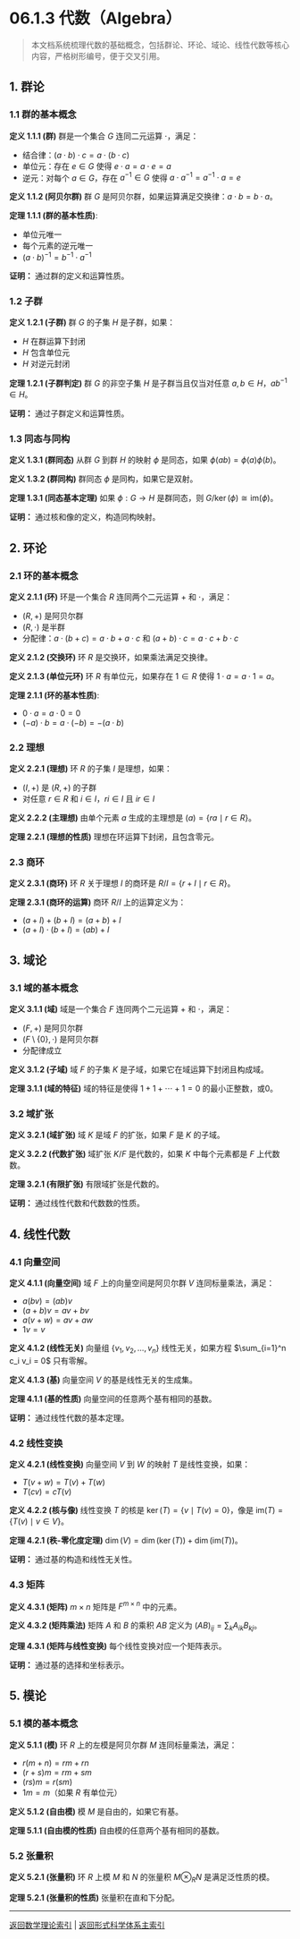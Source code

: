# 06.1.3 代数（Algebra）

> 本文档系统梳理代数的基础概念，包括群论、环论、域论、线性代数等核心内容，严格树形编号，便于交叉引用。

## 1. 群论

### 1.1 群的基本概念

**定义 1.1.1 (群)**
群是一个集合 $G$ 连同二元运算 $\cdot$，满足：

- 结合律：$(a \cdot b) \cdot c = a \cdot (b \cdot c)$
- 单位元：存在 $e \in G$ 使得 $e \cdot a = a \cdot e = a$
- 逆元：对每个 $a \in G$，存在 $a^{-1} \in G$ 使得 $a \cdot a^{-1} = a^{-1} \cdot a = e$

**定义 1.1.2 (阿贝尔群)**
群 $G$ 是阿贝尔群，如果运算满足交换律：$a \cdot b = b \cdot a$。

**定理 1.1.1 (群的基本性质)**:

- 单位元唯一
- 每个元素的逆元唯一
- $(a \cdot b)^{-1} = b^{-1} \cdot a^{-1}$

**证明：** 通过群的定义和运算性质。

### 1.2 子群

**定义 1.2.1 (子群)**
群 $G$ 的子集 $H$ 是子群，如果：

- $H$ 在群运算下封闭
- $H$ 包含单位元
- $H$ 对逆元封闭

**定理 1.2.1 (子群判定)**
群 $G$ 的非空子集 $H$ 是子群当且仅当对任意 $a, b \in H$，$ab^{-1} \in H$。

**证明：** 通过子群定义和运算性质。

### 1.3 同态与同构

**定义 1.3.1 (群同态)**
从群 $G$ 到群 $H$ 的映射 $\phi$ 是同态，如果 $\phi(ab) = \phi(a)\phi(b)$。

**定义 1.3.2 (群同构)**
群同态 $\phi$ 是同构，如果它是双射。

**定理 1.3.1 (同态基本定理)**
如果 $\phi: G \rightarrow H$ 是群同态，则 $G/\ker(\phi) \cong \text{im}(\phi)$。

**证明：** 通过核和像的定义，构造同构映射。

## 2. 环论

### 2.1 环的基本概念

**定义 2.1.1 (环)**
环是一个集合 $R$ 连同两个二元运算 $+$ 和 $\cdot$，满足：

- $(R, +)$ 是阿贝尔群
- $(R, \cdot)$ 是半群
- 分配律：$a \cdot (b + c) = a \cdot b + a \cdot c$ 和 $(a + b) \cdot c = a \cdot c + b \cdot c$

**定义 2.1.2 (交换环)**
环 $R$ 是交换环，如果乘法满足交换律。

**定义 2.1.3 (单位元环)**
环 $R$ 有单位元，如果存在 $1 \in R$ 使得 $1 \cdot a = a \cdot 1 = a$。

**定理 2.1.1 (环的基本性质)**:

- $0 \cdot a = a \cdot 0 = 0$
- $(-a) \cdot b = a \cdot (-b) = -(a \cdot b)$

### 2.2 理想

**定义 2.2.1 (理想)**
环 $R$ 的子集 $I$ 是理想，如果：

- $(I, +)$ 是 $(R, +)$ 的子群
- 对任意 $r \in R$ 和 $i \in I$，$ri \in I$ 且 $ir \in I$

**定义 2.2.2 (主理想)**
由单个元素 $a$ 生成的主理想是 $(a) = \{ra \mid r \in R\}$。

**定理 2.2.1 (理想的性质)**
理想在环运算下封闭，且包含零元。

### 2.3 商环

**定义 2.3.1 (商环)**
环 $R$ 关于理想 $I$ 的商环是 $R/I = \{r + I \mid r \in R\}$。

**定理 2.3.1 (商环的运算)**
商环 $R/I$ 上的运算定义为：

- $(a + I) + (b + I) = (a + b) + I$
- $(a + I) \cdot (b + I) = (ab) + I$

## 3. 域论

### 3.1 域的基本概念

**定义 3.1.1 (域)**
域是一个集合 $F$ 连同两个二元运算 $+$ 和 $\cdot$，满足：

- $(F, +)$ 是阿贝尔群
- $(F \setminus \{0\}, \cdot)$ 是阿贝尔群
- 分配律成立

**定义 3.1.2 (子域)**
域 $F$ 的子集 $K$ 是子域，如果它在域运算下封闭且构成域。

**定理 3.1.1 (域的特征)**
域的特征是使得 $1 + 1 + \cdots + 1 = 0$ 的最小正整数，或0。

### 3.2 域扩张

**定义 3.2.1 (域扩张)**
域 $K$ 是域 $F$ 的扩张，如果 $F$ 是 $K$ 的子域。

**定义 3.2.2 (代数扩张)**
域扩张 $K/F$ 是代数的，如果 $K$ 中每个元素都是 $F$ 上代数数。

**定理 3.2.1 (有限扩张)**
有限域扩张是代数的。

**证明：** 通过线性代数和代数数的性质。

## 4. 线性代数

### 4.1 向量空间

**定义 4.1.1 (向量空间)**
域 $F$ 上的向量空间是阿贝尔群 $V$ 连同标量乘法，满足：

- $a(bv) = (ab)v$
- $(a + b)v = av + bv$
- $a(v + w) = av + aw$
- $1v = v$

**定义 4.1.2 (线性无关)**
向量组 $\{v_1, v_2, \ldots, v_n\}$ 线性无关，如果方程 $\sum_{i=1}^n c_i v_i = 0$ 只有零解。

**定义 4.1.3 (基)**
向量空间 $V$ 的基是线性无关的生成集。

**定理 4.1.1 (基的性质)**
向量空间的任意两个基有相同的基数。

**证明：** 通过线性代数的基本定理。

### 4.2 线性变换

**定义 4.2.1 (线性变换)**
向量空间 $V$ 到 $W$ 的映射 $T$ 是线性变换，如果：

- $T(v + w) = T(v) + T(w)$
- $T(cv) = cT(v)$

**定义 4.2.2 (核与像)**
线性变换 $T$ 的核是 $\ker(T) = \{v \mid T(v) = 0\}$，像是 $\text{im}(T) = \{T(v) \mid v \in V\}$。

**定理 4.2.1 (秩-零化度定理)**
$\dim(V) = \dim(\ker(T)) + \dim(\text{im}(T))$。

**证明：** 通过基的构造和线性无关性。

### 4.3 矩阵

**定义 4.3.1 (矩阵)**
$m \times n$ 矩阵是 $F^{m \times n}$ 中的元素。

**定义 4.3.2 (矩阵乘法)**
矩阵 $A$ 和 $B$ 的乘积 $AB$ 定义为 $(AB)_{ij} = \sum_k A_{ik} B_{kj}$。

**定理 4.3.1 (矩阵与线性变换)**
每个线性变换对应一个矩阵表示。

**证明：** 通过基的选择和坐标表示。

## 5. 模论

### 5.1 模的基本概念

**定义 5.1.1 (模)**
环 $R$ 上的左模是阿贝尔群 $M$ 连同标量乘法，满足：

- $r(m + n) = rm + rn$
- $(r + s)m = rm + sm$
- $(rs)m = r(sm)$
- $1m = m$（如果 $R$ 有单位元）

**定义 5.1.2 (自由模)**
模 $M$ 是自由的，如果它有基。

**定理 5.1.1 (自由模的性质)**
自由模的任意两个基有相同的基数。

### 5.2 张量积

**定义 5.2.1 (张量积)**
环 $R$ 上模 $M$ 和 $N$ 的张量积 $M \otimes_R N$ 是满足泛性质的模。

**定理 5.2.1 (张量积的性质)**
张量积在直和下分配。

---

[返回数学理论索引](README.md) | [返回形式科学体系主索引](../README.md)
